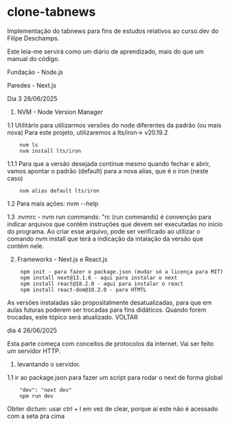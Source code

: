 # clone-tabnews
Implementação do tabnews para fins de estudos relativos ao curso.dev do Filipe Deschamps.

Este leia-me servirá como um diário de aprendizado, mais do que um manual do código.

Fundação - Node.js

Paredes - Next.js

Dia 3 28/06/2025

1. NVM - Node Version Manager

1.1 Utilitário para utilizarmos versões do node diferentes da padrão (ou mais nova)
Para este projeto, utilizaremos a lts/iron-> v20.19.2

        nvm ls
        nvm install lts/iron 

1.1.1 Para que a versão desejada continue mesmo quando fechar e abrir, vamos apontar o padrão (default) para a nova alias, que é o iron (neste caso)

        nvm alias default lts/iron

1.2 Para mais ações: nvm --help

1.3 .nvmrc - nvm run commands: "rc (run commands) é convenção para indicar arquivos que contêm instruções que devem ser executadas no início do programa. Ao criar esse arquivo, pode ser verificado ao utilizar o comando nvm install que terá a indicação da intalação da versão que contém nele.

2. Frameworks - Next.js e React.js

        npm init - para fazer o package.json (mudar só a licença para MIT)
        npm install next@13.1.6 - aqui para instalar o next
        npm install react@18.2.0 - aqui para instalar o react
        npm install react-dom@18.2.0 - para HTMTL

As versões instaladas são propositalmente desatualizadas, para que em aulas futuras poderem ser trocadas para fins didáticos. Quando forem trocadas, este tópico será atualizado. VOLTAR

dia 4 26/06/2025

Esta parte começa com conceitos de protocolos da internet. Vai ser feito um servidor HTTP. 

1. levantando o servidor.

1.1 ir ao package.json para fazer um script para rodar o next de forma global

        "dev": "next dev"
        npm run dev

Obiter dictum: usar ctrl + l em vez de clear, porque aí este não é acessado com a seta pra cima



    
